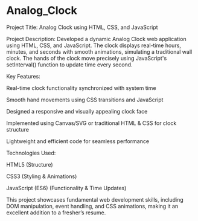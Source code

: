 # Analog_Clock
Project Title: Analog Clock using HTML, CSS, and JavaScript

Project Description:
Developed a dynamic Analog Clock web application using HTML, CSS, and JavaScript. The clock displays real-time hours, minutes, and seconds with smooth animations, simulating a traditional wall clock. The hands of the clock move precisely using JavaScript's setInterval() function to update time every second.

Key Features:

Real-time clock functionality synchronized with system time

Smooth hand movements using CSS transitions and JavaScript

Designed a responsive and visually appealing clock face

Implemented using Canvas/SVG or traditional HTML & CSS for clock structure

Lightweight and efficient code for seamless performance


Technologies Used:

HTML5 (Structure)

CSS3 (Styling & Animations)

JavaScript (ES6) (Functionality & Time Updates)


This project showcases fundamental web development skills, including DOM manipulation, event handling, and CSS animations, making it an excellent addition to a fresher’s resume.
